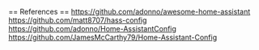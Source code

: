 == References ==
https://github.com/adonno/awesome-home-assistant
https://github.com/matt8707/hass-config
https://github.com/adonno/Home-AssistantConfig
https://github.com/JamesMcCarthy79/Home-Assistant-Config
